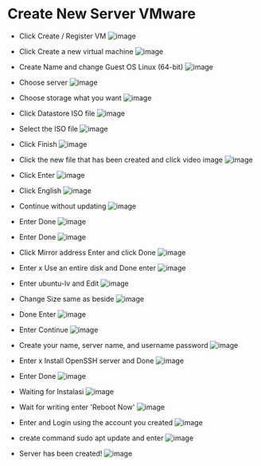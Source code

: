 # Create New Server VMware


* Click Create / Register VM
![image](https://user-images.githubusercontent.com/110078907/186585780-85130d17-758d-4808-b18f-ebbc0951b946.png)

* Click Create a new virtual machine
![image](https://user-images.githubusercontent.com/110078907/186585891-a69a96f3-7e42-4795-8888-0f67c1fc36c2.png)

* Create Name and change Guest OS Linux (64-bit)
![image](https://user-images.githubusercontent.com/110078907/186587163-bfb02c75-98fa-42ef-ab72-546845570a33.png)

* Choose server
![image](https://user-images.githubusercontent.com/110078907/186587198-1f46a341-34aa-4919-b8ad-a48ad88acaf7.png)

* Choose storage what you want 
![image](https://user-images.githubusercontent.com/110078907/186587343-9f1f263f-8a2a-48a3-8930-9c6efaf007dd.png)

* Click Datastore ISO file 
![image](https://user-images.githubusercontent.com/110078907/186587371-21513022-b72a-4c5d-b889-2c59325aa6bd.png)

* Select the ISO file
![image](https://user-images.githubusercontent.com/110078907/186587511-0905ccc2-1954-4d1a-9247-6702cdbff733.png)

* Click Finish
![image](https://user-images.githubusercontent.com/110078907/186587541-26ab04bc-58c4-4f16-b38f-366d3d2208bd.png)

* Click the new file that has been created and click video image
![image](https://user-images.githubusercontent.com/110078907/186587575-838fd571-ef5e-4bf0-8557-a04638bee790.png)

* Click Enter
![image](https://user-images.githubusercontent.com/110078907/186587620-86373570-d32d-45b5-8da9-cb85d241902d.png)

* Click English
![image](https://user-images.githubusercontent.com/110078907/186587773-175b4a67-d775-4fa6-b162-8cc884daa8c3.png)

* Continue without updating
![image](https://user-images.githubusercontent.com/110078907/186587822-1e92c069-fb91-4b44-8259-6884f484d6ef.png)

* Enter Done
![image](https://user-images.githubusercontent.com/110078907/186587850-c4e384d4-522b-4083-b23c-a709247b1c1e.png)

* Enter Done
![image](https://user-images.githubusercontent.com/110078907/186588943-0cd659f6-9d58-4c1d-b147-002c5a869a28.png)

* Click Mirror address Enter and click Done
![image](https://user-images.githubusercontent.com/110078907/186589007-7cd07d7b-b07b-4628-ab6b-5b0029a9041e.png)

* Enter x Use an entire disk and Done enter
![image](https://user-images.githubusercontent.com/110078907/186589040-26e1fe24-0c0e-44e0-96c2-ec18b39c6fe6.png)

* Enter ubuntu-lv and Edit
![image](https://user-images.githubusercontent.com/110078907/186589079-6ae177b8-980b-4ce1-82d9-3c2556387c50.png)

* Change Size same as beside
![image](https://user-images.githubusercontent.com/110078907/186589120-f3b91490-8c28-4395-8e43-a2c53266074c.png)

* Done Enter
![image](https://user-images.githubusercontent.com/110078907/186589160-7756eb9c-f1fa-4962-baea-9d4a5b865faa.png)

* Enter Continue
![image](https://user-images.githubusercontent.com/110078907/186589203-bbf11b0a-5401-479b-9937-9c7a4e3f771f.png)

* Create your name, server name, and username password
![image](https://user-images.githubusercontent.com/110078907/186589237-e2076a3e-354e-4fc3-a2ba-212afb95cb0e.png)

* Enter x Install OpenSSH server and Done
![image](https://user-images.githubusercontent.com/110078907/186589317-69f893d8-9513-4ad5-bf43-3aa0c49de102.png)

* Enter Done
![image](https://user-images.githubusercontent.com/110078907/186589364-6637f7d8-f877-417f-b595-ccf18908c83b.png)

* Waiting for Instalasi
![image](https://user-images.githubusercontent.com/110078907/186589402-2ea32aeb-f79d-49f8-aafa-df6060cef269.png)

* Wait for writing enter 'Reboot Now'
![image](https://user-images.githubusercontent.com/110078907/186589456-09246a74-66c1-42a5-8889-437a3f00b515.png)

* Enter and Login using the account you created
![image](https://user-images.githubusercontent.com/110078907/186589495-75c3b614-fd9c-4216-a3c6-5b709a2bd3c8.png)

* create command sudo apt update and enter
![image](https://user-images.githubusercontent.com/110078907/186589536-d88ba5c1-157a-4f13-8cc3-8f34241092b5.png)

* Server has been created!
![image](https://user-images.githubusercontent.com/110078907/186589578-dc044458-66a3-49e8-9ba1-97b06addf929.png)
